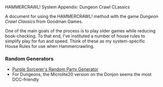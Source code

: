 HAMMERCRAWL! System Appendix: Dungeon Crawl CLassics

A document for using the HAMMERCRAWL! method with the game _Dungeon Crawl Classics_ from Goodman Games.

One of the main goals of the process is to play older games while reducing book-checking. To that end, I've instituted a number of house rules to simplify play for fun and speed. Think of these as my system-specific House Rules for use when Hammercrawling.

### Random Generators

* [Purple Sorcerer's Random Party Generator](https://purplesorcerer.com/create_upper.php)
* For Dungeons, the Microlite20 version on the Donjon seems the most DCC-friendly